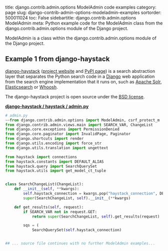 title: django.contrib.admin.options ModelAdmin code examples
category: page
slug: django-contrib-admin-options-modeladmin-examples
sortorder: 500011024
toc: False
sidebartitle: django.contrib.admin.options ModelAdmin
meta: Python example code for the ModelAdmin class from the django.contrib.admin.options module of the Django project.


ModelAdmin is a class within the django.contrib.admin.options module of the Django project.


## Example 1 from django-haystack
[django-haystack](https://github.com/django-haystack/django-haystack)
([project website](http://haystacksearch.org/) and
[PyPI page](https://pypi.org/project/django-haystack/))
is a search abstraction layer that separates the Python search code
in a [Django](/django.html) web application from the search engine
implementation that it runs on, such as
[Apache Solr](http://lucene.apache.org/solr/),
[Elasticsearch](https://www.elastic.co/)
or [Whoosh](https://whoosh.readthedocs.io/en/latest/intro.html).

The django-haystack project is open source under the
[BSD license](https://github.com/django-haystack/django-haystack/blob/master/LICENSE).

[**django-haystack / haystack / admin.py**](https://github.com/django-haystack/django-haystack/blob/master/haystack/./admin.py)

```python
# admin.py
~~from django.contrib.admin.options import ModelAdmin, csrf_protect_m
from django.contrib.admin.views.main import SEARCH_VAR, ChangeList
from django.core.exceptions import PermissionDenied
from django.core.paginator import InvalidPage, Paginator
from django.shortcuts import render
from django.utils.encoding import force_str
from django.utils.translation import ungettext

from haystack import connections
from haystack.constants import DEFAULT_ALIAS
from haystack.query import SearchQuerySet
from haystack.utils import get_model_ct_tuple


class SearchChangeList(ChangeList):
    def __init__(self, **kwargs):
        self.haystack_connection = kwargs.pop("haystack_connection", DEFAULT_ALIAS)
        super(SearchChangeList, self).__init__(**kwargs)

    def get_results(self, request):
        if SEARCH_VAR not in request.GET:
            return super(SearchChangeList, self).get_results(request)

        sqs = (
            SearchQuerySet(self.haystack_connection)


## ... source file continues with no further ModelAdmin examples...

```

